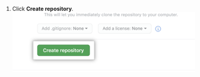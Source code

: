 1. Click **Create repository**. ![Button to create repository](/assets/images/help/repository/create-repository-button.png)
